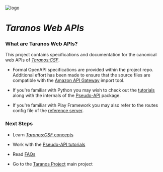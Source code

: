 ![logo](http://netrogenblue.com/taranos/taranos-logo1-p.png)

# *Taranos Web APIs* #

### What are Taranos Web APIs?
This project contains specifications and documentation for the canonical web APIs
of [_Taranos:CSF_](https://github.com/taranos/taranoscsf).

- Formal OpenAPI specifications are provided within the project repo.  Additional effort has been made to ensure that
the source files are compatible with the [Amazon API Gateway](https://console.aws.amazon.com/apigateway) import tool.

- If you're familiar with Python you may wish to check out the
[tutorials](https://github.com/taranos/taranoscsf/wiki/PAPI-Tutorials) along with the internals of the
[Pseudo-API](https://github.com/taranos/taranoscsf-papi) package.

- If you're familiar with Play Framework you may also refer to the routes config file of the
[reference server](https://github.com/taranos/taranoscsf-refserver).

### Next Steps

- Learn [_Taranos:CSF_ concepts](https://github.com/taranos/taranoscsf/wiki/Domain-Model-Concepts)

- Work with the [Pseudo-API tutorials](https://github.com/taranos/taranoscsf/wiki/PAPI-Tutorials)

- Read [FAQs](https://github.com/taranos/taranoscsf/wiki/FAQ)

- Go to the [Taranos Project](https://github.com/taranos/taranoscsf) main project 
 
